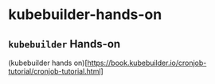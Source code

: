 # kubebuilder-hands-on

## `kubebuilder` Hands-on 
(kubebuilder hands on)[https://book.kubebuilder.io/cronjob-tutorial/cronjob-tutorial.html]
